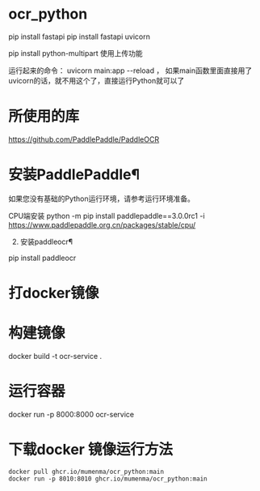 # ocr_python


pip install fastapi
pip install fastapi uvicorn

pip install python-multipart  使用上传功能

运行起来的命令：
uvicorn main:app --reload ， 如果main函数里面直接用了uvicorn的话，就不用这个了，直接运行Python就可以了



# 所使用的库
https://github.com/PaddlePaddle/PaddleOCR

# 安装PaddlePaddle¶

如果您没有基础的Python运行环境，请参考运行环境准备。


CPU端安装
python -m pip install paddlepaddle==3.0.0rc1 -i https://www.paddlepaddle.org.cn/packages/stable/cpu/

2. 安装paddleocr¶


pip install paddleocr

# 打docker镜像
# 构建镜像
docker build -t ocr-service .

# 运行容器
docker run -p 8000:8000 ocr-service


# 下载docker 镜像运行方法
```
docker pull ghcr.io/mumenma/ocr_python:main
docker run -p 8010:8010 ghcr.io/mumenma/ocr_python:main
```